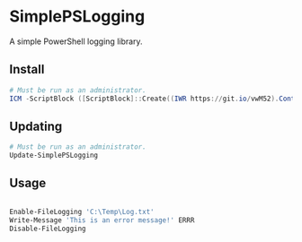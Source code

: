 # SimplePSLogging
A simple PowerShell logging library.

## Install
```Powershell
# Must be run as an administrator.
ICM -ScriptBlock ([ScriptBlock]::Create((IWR https://git.io/vwM52).Content))
```

## Updating
```Powershell
# Must be run as an administrator.
Update-SimplePSLogging
```

## Usage

```Powershell

Enable-FileLogging 'C:\Temp\Log.txt'
Write-Message 'This is an error message!' ERRR
Disable-FileLogging

```
